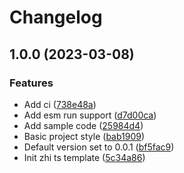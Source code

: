 # Changelog

## 1.0.0 (2023-03-08)


### Features

* Add ci ([738e48a](https://github.com/terwer/zhi-ts-template/commit/738e48a521eb6ca9efdf964079bd87d77f67bb86))
* Add esm run support ([d7d00ca](https://github.com/terwer/zhi-ts-template/commit/d7d00ca01ae8a1088f54f6f7c6ac848e6341f683))
* Add sample code ([25984d4](https://github.com/terwer/zhi-ts-template/commit/25984d49279a89d5a33b612229a5bfda0d705c46))
* Basic project style ([bab1909](https://github.com/terwer/zhi-ts-template/commit/bab1909a5dd32e5ced3d1f141403d08d1de04ef2))
* Default version set to 0.0.1 ([bf5fac9](https://github.com/terwer/zhi-ts-template/commit/bf5fac909ef32df4b34b6a925f3963d3c7423f84))
* Init zhi ts template ([5c34a86](https://github.com/terwer/zhi-ts-template/commit/5c34a86aed7a79460ddb7d99807f3594fd3525a2))
